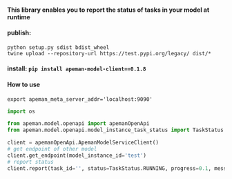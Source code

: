 #### This library enables you to report the status of tasks in your model at runtime
#### publish:
```shell
python setup.py sdist bdist_wheel
twine upload --repository-url https://test.pypi.org/legacy/ dist/*

```
#### install: `pip install apeman-model-client==0.1.8`


#### How to use
```shell
export apeman_meta_server_addr='localhost:9090'
```
```python
import os

from apeman.model.openapi import apemanOpenApi
from apeman.model.openapi.model_instance_task_status import TaskStatus

client = apemanOpenApi.ApemanModelServiceClient()
# get endpoint of other model
client.get_endpoint(model_instance_id='test')
# report status
client.report(task_id='', status=TaskStatus.RUNNING, progress=0.1, message='test', token='')


```
